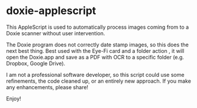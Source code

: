 doxie-applescript
=================

This AppleScript is used to automatically process images coming from to a Doxie scanner without user intervention. 

The Doxie program does not correctly date stamp images, so this does the next best thing. Best used with the Eye-Fi card and a folder action , it will open the Doxie.app and save as a PDF with OCR to a specific folder (e.g. Dropbox, Google Drive).

I am not a professional software developer, so this script could use some refinements, the code cleaned up, or an entirely new approach. If you make any enhancements, please share!

Enjoy!


